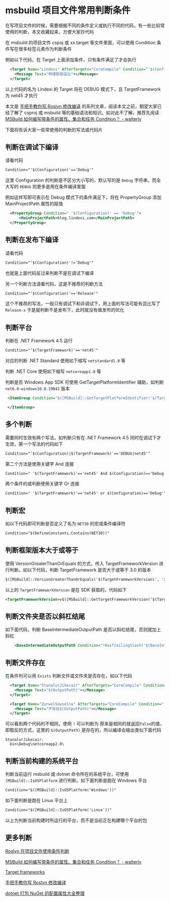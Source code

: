 # msbuild 项目文件常用判断条件

在写项目文件的时候，需要根据不同的条件定义或执行不同的代码，有一些比较常使用的判断，本文收藏起来，方便大家抄代码

<!--more-->
<!-- CreateTime:2019/11/29 8:36:48 -->

<!-- 标签：Roslyn,MSBuild,编译器 -->


在 msbuild 的项目文件 cspoj 或 xx.target 等文件里面，可以使用 Condition 条件写在很多标签元素作为判断条件

例如以下代码，在 Target 上面添加条件，只有条件满足了才会执行

```xml
  <Target Name="Lindexi" AfterTargets="CoreCompile" Condition="'$(Configuration)|$(TargetFramework)'=='DEBUG|net45'">
    <Message Text="林德熙是逗比"></Message>
  </Target>
```

以上代码的名为 Lindexi 的 Target 将在 DEBUG 模式下，且 TargetFramework 为 net45 才执行

本文是 [手把手教你写 Roslyn 修改编译](https://lindexi.oschina.io/lindexi/post/roslyn.html ) 的系列文章，阅读本文之前，期望大家已经了解了 csproj 或 msbuild 等的基础语法和知识。如对此不了解，推荐先阅读 [MSBuild 如何编写带条件的属性、集合和任务 Condition？ - walterlv](https://blog.walterlv.com/post/how-to-write-msbuild-conditions.html )

下面将告诉大家一些常使用的判断的写法或代码片

## 判断在调试下编译

请看代码

```xml
Condition="'$(Configuration)'=='Debug'"
```

这里 Configuration 的判断是不区分大小写的，默认写的是 `Debug` 字符串。而全大写的 `DEBUG` 则更多是用在条件编译里面

例如这样写即可表示在 Debug 模式下的条件满足下，将在 PropertyGroup 添加 MainProjectPath 属性的赋值

```xml
  <PropertyGroup Condition=" '$(Configuration)' == 'Debug'">
      <MainProjectPath>blog.lindexi.com</MainProjectPath>
  </PropertyGroup>
```

## 判断在发布下编译

请看代码

```xml
Condition="'$(Configuration)'!='Debug'"
```

也就是上面代码反过来判断不是在调试下编译

另一个判断方法请看代码，这是不推荐的判断方法

```xml
Condition="'$(Configuration)'=='Release'"
```

这个不推荐的写法，一般只有调试下和非调试下，用上面的写法可能有逗比写了 `Release-x` 于是就判断不是发布下，此时就没有做发布的优化



## 判断平台

判断在 .NET Framework 4.5 运行

```xml
Condition="'$(TargetFramework)'=='net45'"
```

对应的判断 .NET Standard 使用如下缩写 `netstandard1.0` 等

判断 .NET Core 使用如下缩写 `netcoreapp1.0` 等

判断是否 Windows App SDK 可使用 GetTargetPlatformIdentifier 辅助，如判断 `net6.0-windows10.0.19041` 版本

```xml
 <ItemGroup Condition="$([MSBuild]::GetTargetPlatformIdentifier('$(TargetFramework)')) == 'windows'">

 </ItemGroup>
```

## 多个判断

需要同时生效有两个写法，如判断只有在 .NET Framework 4.5 同时在调试下才生效，第一个写法的代码如下

```xml
Condition="'$(Configuration)|$(TargetFramework)'=='DEBUG|net45'"
```

第二个方法是使用关键字 And 连接

```xml
Condition=" '$(TargetFramework)'=='net45' And $(Configuration)=='Debug'"
```

两个条件的或判断使用关键字 Or 连接

```xml
Condition=" '$(TargetFramework)'=='net45' or $(Configuration)=='Debug'"
```

## 判断宏

如以下代码即可判断是否定义了名为 `NET30` 的宏或条件编译符

```xml
Condition="$(DefineConstants.Contains(NET30))"
```

## 判断框架版本大于或等于

使用 VersionGreaterThanOrEquals 的方式，传入 TargetFrameworkVersion 进行判断。如以下代码，判断 TargetFramework 是否大于或等于 3.0 的版本

```xml
$([MSBuild]::VersionGreaterThanOrEquals('$(TargetFrameworkVersion)', '3.0')
```

以上的 `TargetFrameworkVersion` 是在 SDK 获取的，代码如下

```xml
<TargetFrameworkVersion>v$([MSBuild]::GetTargetFrameworkVersion('$(TargetFramework)', 2))</TargetFrameworkVersion>
```

## 判断文件夹是否以斜杠结尾

如下面代码，判断 BaseIntermediateOutputPath 是否以斜杠结尾，否则就加上斜杠

```xml
    <BaseIntermediateOutputPath Condition="!HasTrailingSlash('$(BaseIntermediateOutputPath)')">$(BaseIntermediateOutputPath)\</BaseIntermediateOutputPath>
```

## 判断文件存在

在条件判可以用 `Exists` 判断文件或文件夹是否存在，如以下代码

```xml
  <Target Name="StanalurJikecair" AfterTargets="CoreCompile" Condition="Exists('$(OutputPath)')">
    <Message Text="$(OutputPath)"></Message>
  </Target>

  <Target Name="ZurwelSowselnu" AfterTargets="CoreCompile" Condition="!Exists('$(OutputPath)')">
    <Message Text="不存在$(OutputPath)"></Message>
  </Target>
```

可以看到两个代码的不相同，使用 `!` 可以判断为 原来是相同的就返回`false`的值，即取反的方式，这里的 `$(OutputPath)` 是存在的，所以编译会输出类似下面代码

```
StanalurJikecair:
  bin\Debug\netcoreapp2.0\
```

## 判断当前构建的系统平台

判断当前运行 msbuild 或 dotnet 命令所在的系统平台，可使用 `[MSBuild]::IsOSPlatform` 进行判断。如下面判断是跑在 Windows 平台

```xml
Condition="$([MSBuild]::IsOSPlatform('Windows'))"
```

如下面判断是跑在 Linux 平台上

```xml
Condition="$([MSBuild]::IsOSPlatform('Linux'))"
```

以上为判断当前构建时所运行的平台，而不是当前正在构建哪个平台的包

## 更多判断

[Roslyn 在项目文件使用条件判断](https://blog.lindexi.com/post/Roslyn-%E5%9C%A8%E9%A1%B9%E7%9B%AE%E6%96%87%E4%BB%B6%E4%BD%BF%E7%94%A8%E6%9D%A1%E4%BB%B6%E5%88%A4%E6%96%AD.html )

[MSBuild 如何编写带条件的属性、集合和任务 Condition？ - walterlv](https://blog.walterlv.com/post/how-to-write-msbuild-conditions.html )

[Target frameworks](https://docs.microsoft.com/en-us/dotnet/standard/frameworks?wt.mc_id=MVP )

[手把手教你写 Roslyn 修改编译](https://blog.lindexi.com/post/roslyn.html )

[dotnet 打包 NuGet 的配置属性大全整理](https://blog.lindexi.com/post/dotnet-%E6%89%93%E5%8C%85-NuGet-%E7%9A%84%E9%85%8D%E7%BD%AE%E5%B1%9E%E6%80%A7%E5%A4%A7%E5%85%A8%E6%95%B4%E7%90%86.html )
